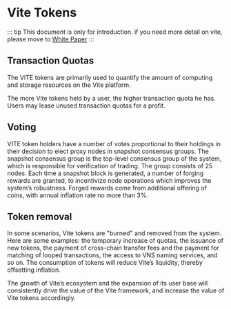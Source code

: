 # Vite Tokens

::: tip This document is only for introduction. if you need more detail on vite, please move to [White Paper](https://www.vite.org/whitepaper/vite_en.pdf) :::

## Transaction Quotas

The VITE tokens are primarily used to quantify the amount of computing and storage resources on the Vite platform.

The more Vite tokens held by a user, the higher transaction quota he has. Users may lease unused transaction quotas for a profit.

## Voting

VITE token holders have a number of votes proportional to their holdings in their decision to elect proxy nodes in snapshot consensus groups. The snapshot consensus group is the top-level consensus group of the system, which is responsible for verification of trading. The group consists of 25 nodes. Each time a snapshot block is generated, a number of forging rewards are granted, to incentivize node operations which improves the system’s robustness. Forged rewards come from additional offering of coins, with annual inflation rate no more than 3%.

## Token removal

In some scenarios, Vite tokens are "burned" and removed from the system. Here are some examples: the temporary increase of quotas, the issuance of new tokens, the payment of cross-chain transfer fees and the payment for matching of looped transactions, the access to VNS naming services, and so on. The consumption of tokens will reduce Vite’s liquidity, thereby offsetting inflation.

The growth of Vite’s ecosystem and the expansion of its user base will consistently drive the value of the Vite framework, and increase the value of Vite tokens accordingly.